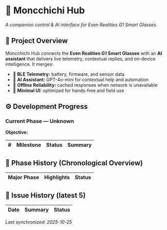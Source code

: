 # 🧠 Moncchichi Hub
*A companion control & AI interface for Even Realities G1 Smart Glasses.*

## 📍 Project Overview
Moncchichi Hub connects the **Even Realities G1 Smart Glasses** with an **AI assistant** that delivers live telemetry, contextual replies, and on-device intelligence.
It merges:
- 🔗 **BLE Telemetry:** battery, firmware, and sensor data
- 💬 **AI Assistant:** GPT-4o-mini for contextual help and automation
- 🧱 **Offline Reliability:** cached responses when network is unavailable
- 🧩 **Minimal UI:** optimized for hands-free and field use

## ⚙️ Development Progress
### Current Phase — Unknown
**Objective:** 

| # | Milestone | Status | Summary |
|---|------------|--------|---------|

## 🧩 Phase History (Chronological Overview)
| Major Phase | Highlights | Status |
|--------------|-------------|---------|

## 🧾 Issue History (latest 5)
| Date | Summary | Status |
|------|----------|---------|

_Last synchronized: 2025-10-25_